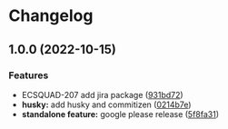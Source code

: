 # Changelog

## 1.0.0 (2022-10-15)


### Features

* ECSQUAD-207 add jira package ([931bd72](https://github.com/ahmedashraff/asdf/commit/931bd72148edbb3f28e7b2e1fc3bf71f3d60bfd1))
* **husky:** add husky and commitizen ([0214b7e](https://github.com/ahmedashraff/asdf/commit/0214b7e8daa1f3000d1458e85d01690667c4124b))
* **standalone feature:** google please release ([5f8fa31](https://github.com/ahmedashraff/asdf/commit/5f8fa31a12b64ebe9cf9d67e7194a29d974b4e6f))

